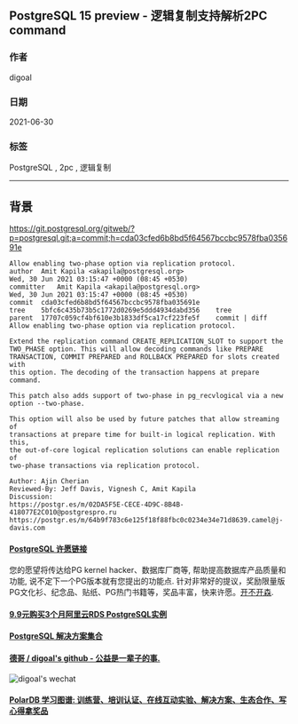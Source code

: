 ## PostgreSQL 15 preview - 逻辑复制支持解析2PC command   
    
### 作者    
digoal    
    
### 日期    
2021-06-30     
    
### 标签    
PostgreSQL , 2pc , 逻辑复制    
    
----    
    
## 背景    
https://git.postgresql.org/gitweb/?p=postgresql.git;a=commit;h=cda03cfed6b8bd5f64567bccbc9578fba035691e  
    
```  
Allow enabling two-phase option via replication protocol.  
author	Amit Kapila <akapila@postgresql.org>	  
Wed, 30 Jun 2021 03:15:47 +0000 (08:45 +0530)  
committer	Amit Kapila <akapila@postgresql.org>	  
Wed, 30 Jun 2021 03:15:47 +0000 (08:45 +0530)  
commit	cda03cfed6b8bd5f64567bccbc9578fba035691e  
tree	5bfc6c435b73b5c1772d0269e5ddd4934dabd356	tree  
parent	17707c059cf4bf610e3b1833df5ca17cf223fe5f	commit | diff  
Allow enabling two-phase option via replication protocol.  
  
Extend the replication command CREATE_REPLICATION_SLOT to support the  
TWO_PHASE option. This will allow decoding commands like PREPARE  
TRANSACTION, COMMIT PREPARED and ROLLBACK PREPARED for slots created with  
this option. The decoding of the transaction happens at prepare command.  
  
This patch also adds support of two-phase in pg_recvlogical via a new  
option --two-phase.  
  
This option will also be used by future patches that allow streaming of  
transactions at prepare time for built-in logical replication. With this,  
the out-of-core logical replication solutions can enable replication of  
two-phase transactions via replication protocol.  
  
Author: Ajin Cherian  
Reviewed-By: Jeff Davis, Vignesh C, Amit Kapila  
Discussion:  
https://postgr.es/m/02DA5F5E-CECE-4D9C-8B4B-418077E2C010@postgrespro.ru  
https://postgr.es/m/64b9f783c6e125f18f88fbc0c0234e34e71d8639.camel@j-davis.com  
```  
    
    
    
    
    
  
#### [PostgreSQL 许愿链接](https://github.com/digoal/blog/issues/76 "269ac3d1c492e938c0191101c7238216")
您的愿望将传达给PG kernel hacker、数据库厂商等, 帮助提高数据库产品质量和功能, 说不定下一个PG版本就有您提出的功能点. 针对非常好的提议，奖励限量版PG文化衫、纪念品、贴纸、PG热门书籍等，奖品丰富，快来许愿。[开不开森](https://github.com/digoal/blog/issues/76 "269ac3d1c492e938c0191101c7238216").  
  
  
#### [9.9元购买3个月阿里云RDS PostgreSQL实例](https://www.aliyun.com/database/postgresqlactivity "57258f76c37864c6e6d23383d05714ea")
  
  
#### [PostgreSQL 解决方案集合](https://yq.aliyun.com/topic/118 "40cff096e9ed7122c512b35d8561d9c8")
  
  
#### [德哥 / digoal's github - 公益是一辈子的事.](https://github.com/digoal/blog/blob/master/README.md "22709685feb7cab07d30f30387f0a9ae")
  
  
![digoal's wechat](../pic/digoal_weixin.jpg "f7ad92eeba24523fd47a6e1a0e691b59")
  
  
#### [PolarDB 学习图谱: 训练营、培训认证、在线互动实验、解决方案、生态合作、写心得拿奖品](https://www.aliyun.com/database/openpolardb/activity "8642f60e04ed0c814bf9cb9677976bd4")
  
